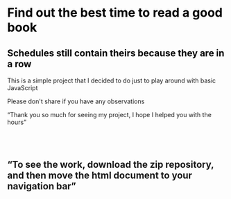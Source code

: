 <h1 style="color: rgb(0, 0, 0);">Find out the best time to read a good book</h1>
<h2 style="color: rgb(0, 0, 0);">Schedules still contain theirs because they are in a row</h2>

<p>This is a simple project that I decided to do just to play around with basic JavaScript</p>
<p>Please don't share if you have any observations</p>
<p><q>Thank you so much for seeing my project, I hope I helped you with the hours</q></p>
<br>
<br>
<h2><q>To see the work, download the zip repository, and then move the html document to your navigation bar</q></h2>
<img src="movierepository.gif" alt="">
